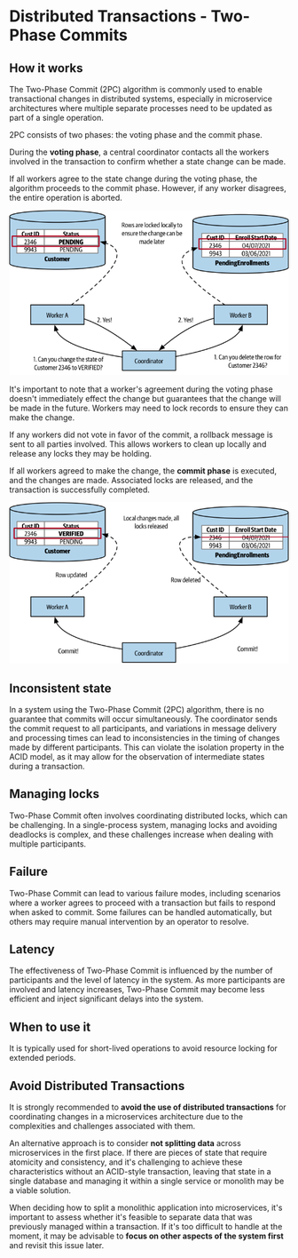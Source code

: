 # Distributed Transactions - Two-Phase Commits

## How it works

The Two-Phase Commit (2PC) algorithm is commonly used to enable transactional changes in distributed systems, especially in microservice architectures where multiple separate processes need to be updated as part of a single operation.

2PC consists of two phases: the voting phase and the commit phase.

During the **voting phase**, a central coordinator contacts all the workers involved in the transaction to confirm whether a state change can be made.

If all workers agree to the state change during the voting phase, the algorithm proceeds to the commit phase. However, if any worker disagrees, the entire operation is aborted.

![](images/2pc-voting-phase.png)

It's important to note that a worker's agreement during the voting phase doesn't immediately effect the change but guarantees that the change will be made in the future. Workers may need to lock records to ensure they can make the change.

If any workers did not vote in favor of the commit, a rollback message is sent to all parties involved. This allows workers to clean up locally and release any locks they may be holding.

If all workers agreed to make the change, the **commit phase** is executed, and the changes are made. Associated locks are released, and the transaction is successfully completed.

![](images/2pc-commit-phase.png)


## Inconsistent state

In a system using the Two-Phase Commit (2PC) algorithm, there is no guarantee that commits will occur simultaneously. The coordinator sends the commit request to all participants, and variations in message delivery and processing times can lead to inconsistencies in the timing of changes made by different participants. This can violate the isolation property in the ACID model, as it may allow for the observation of intermediate states during a transaction.

## Managing locks

Two-Phase Commit often involves coordinating distributed locks, which can be challenging. In a single-process system, managing locks and avoiding deadlocks is complex, and these challenges increase when dealing with multiple participants.

## Failure

Two-Phase Commit can lead to various failure modes, including scenarios where a worker agrees to proceed with a transaction but fails to respond when asked to commit. Some failures can be handled automatically, but others may require manual intervention by an operator to resolve.

## Latency

The effectiveness of Two-Phase Commit is influenced by the number of participants and the level of latency in the system. As more participants are involved and latency increases, Two-Phase Commit may become less efficient and inject significant delays into the system.

## When to use it

It is typically used for short-lived operations to avoid resource locking for extended periods.


## Avoid Distributed Transactions

It is strongly recommended to **avoid the use of distributed transactions** for coordinating changes in a microservices architecture due to the complexities and challenges associated with them.

An alternative approach is to consider **not splitting data** across microservices in the first place. If there are pieces of state that require atomicity and consistency, and it's challenging to achieve these characteristics without an ACID-style transaction, leaving that state in a single database and managing it within a single service or monolith may be a viable solution.

When deciding how to split a monolithic application into microservices, it's important to assess whether it's feasible to separate data that was previously managed within a transaction. If it's too difficult to handle at the moment, it may be advisable to **focus on other aspects of the system first** and revisit this issue later.